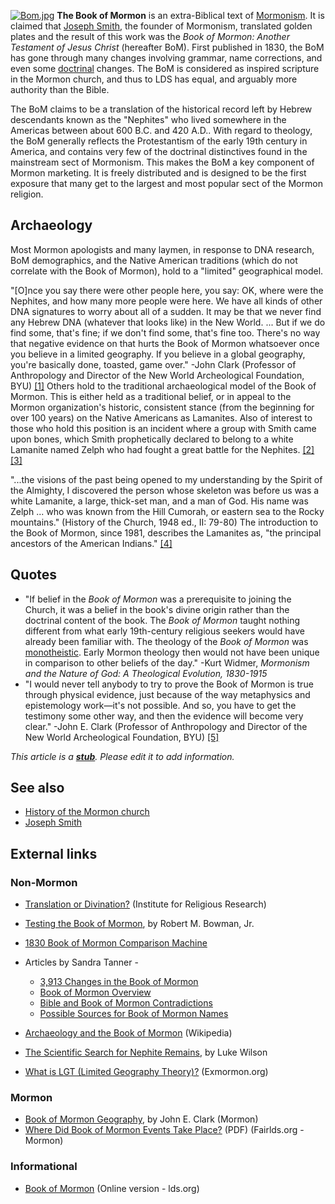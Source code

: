 [![Bom.jpg](images/d/d3/Bom.jpg)](http://www.theopedia.com/File:Bom.jpg)
**The Book of Mormon** is an extra-Biblical text of
[Mormonism](Mormonism "Mormonism"). It is claimed that
[Joseph Smith](Joseph_Smith "Joseph Smith"), the founder of
Mormonism, translated golden plates and the result of this work was
the *Book of Mormon: Another Testament of Jesus Christ* (hereafter
BoM). First published in 1830, the BoM has gone through many
changes involving grammar, name corrections, and even some
[doctrinal](Doctrine "Doctrine") changes. The BoM is considered as
inspired scripture in the Mormon church, and thus to LDS has equal,
and arguably more authority than the Bible.

The BoM claims to be a translation of the historical record left by
Hebrew descendants known as the "Nephites" who lived somewhere in
the Americas between about 600 B.C. and 420 A.D.. With regard to
theology, the BoM generally reflects the Protestantism of the early
19th century in America, and contains very few of the doctrinal
distinctives found in the mainstream sect of Mormonism. This makes
the BoM a key component of Mormon marketing. It is freely
distributed and is designed to be the first exposure that many get
to the largest and most popular sect of the Mormon religion.

## Archaeology

Most Mormon apologists and many laymen, in response to DNA
research, BoM demographics, and the Native American traditions
(which do not correlate with the Book of Mormon), hold to a
"limited" geographical model.

"[O]nce you say there were other people here, you say: OK, where
were the Nephites, and how many more people were here. We have all
kinds of other DNA signatures to worry about all of a sudden. It
may be that we never find any Hebrew DNA (whatever that looks like)
in the New World. ... But if we do find some, that's fine; if we
don't find some, that's fine too. There's no way that negative
evidence on that hurts the Book of Mormon whatsoever once you
believe in a limited geography. If you believe in a global
geography, you're basically done, toasted, game over." -John Clark
(Professor of Anthropology and Director of the New World
Archeological Foundation, BYU)
[[1]](http://www.tungate.com/clark.htm)
Others hold to the traditional archaeological model of the Book of
Mormon. This is either held as a traditional belief, or in appeal
to the Mormon organization's historic, consistent stance (from the
beginning for over 100 years) on the Native Americans as Lamanites.
Also of interest to those who hold this position is an incident
where a group with Smith came upon bones, which Smith prophetically
declared to belong to a white Lamanite named Zelph who had fought a
great battle for the Nephites.
[[2]](http://www.exmormon.org/mormon/mormon388.htm)
[[3]](http://www.utlm.org/onlineresources/zelph.htm)

"...the visions of the past being opened to my understanding by the
Spirit of the Almighty, I discovered the person whose skeleton was
before us was a white Lamanite, a large, thick-set man, and a man
of God. His name was Zelph ... who was known from the Hill Cumorah,
or eastern sea to the Rocky mountains." (History of the Church,
1948 ed., II: 79-80)
The introduction to the Book of Mormon, since 1981, describes the
Lamanites as, "the principal ancestors of the American Indians."
[[4]](http://www.irr.org/mit/bomarch1.html#Return%205)

## Quotes

-   "If belief in the *Book of Mormon* was a prerequisite to
    joining the Church, it was a belief in the book's divine origin
    rather than the doctrinal content of the book. The *Book of Mormon*
    taught nothing different from what early 19th-century religious
    seekers would have already been familiar with. The theology of the
    *Book of Mormon* was [monotheistic](Monotheism "Monotheism"). Early
    Mormon theology then would not have been unique in comparison to
    other beliefs of the day." -Kurt Widmer,
    *Mormonism and the Nature of God: A Theological Evolution, 1830-1915*
-   "I would never tell anybody to try to prove the Book of Mormon
    is true through physical evidence, just because of the way
    metaphysics and epistemology work—it's not possible. And so, you
    have to get the testimony some other way, and then the evidence
    will become very clear." -John E. Clark (Professor of Anthropology
    and Director of the New World Archeological Foundation, BYU)
    [[5]](http://www.tungate.com/clark.htm)

*This article is a **[stub](http://www.theopedia.com/Category:Theopedia_stubs "Category:Theopedia stubs")**. Please edit it to add information.*
## See also

-   [History of the Mormon church](History_of_the_Mormon_church "History of the Mormon church")
-   [Joseph Smith](Joseph_Smith "Joseph Smith")

## External links

### Non-Mormon

-   [Translation or Divination?](http://www.irr.org/mit/divination.html)
    (Institute for Religious Research)
-   [Testing the Book of Mormon](http://www.answeringlds.org/index.html?artCTR.html),
    by Robert M. Bowman, Jr.
-   [1830 Book of Mormon Comparison Machine](http://www.mazeministry.com/machine/machine.htm)
-   Articles by Sandra Tanner -
    -   [3,913 Changes in the Book of Mormon](http://www.utlm.org/onlinebooks/3913intro.htm)
    -   [Book of Mormon Overview](http://www.utlm.org/onlineresources/bomoverview.htm)
    -   [Bible and Book of Mormon Contradictions](http://www.utlm.org/onlineresources/bibleandbomcontradictions.htm)
    -   [Possible Sources for Book of Mormon Names](http://www.utlm.org/onlineresources/bomnames.htm)

-   [Archaeology and the Book of Mormon](http://en.wikipedia.org/wiki/Archaeology_and_the_Book_of_Mormon)
    (Wikipedia)
-   [The Scientific Search for Nephite Remains](http://www.irr.org/mit/bomarch1.html),
    by Luke Wilson
-   [What is LGT (Limited Geography Theory)?](http://www.exmormon.org/mormon/mormon388.htm)
    (Exmormon.org)

### Mormon

-   [Book of Mormon Geography](http://www.lightplanet.com/mormons/basic/bom/geography_eom.htm),
    by John E. Clark (Mormon)
-   [Where Did Book of Mormon Events Take Place?](http://www.fairlds.org/apol/brochures/BoMEvents.pdf)
    (PDF) (Fairlds.org - Mormon)

### Informational

-   [Book of Mormon](http://scriptures.lds.org/bm/contents) (Online
    version - lds.org)



